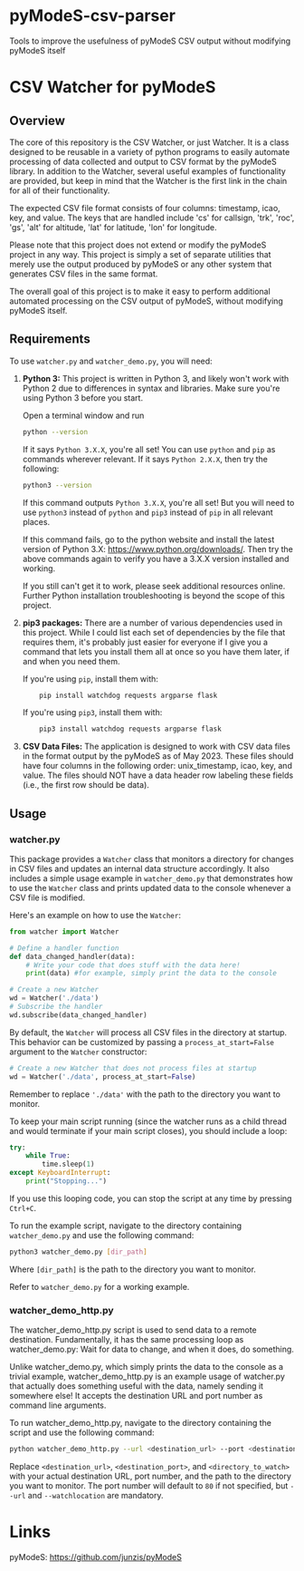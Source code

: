 # pyModeS-csv-parser
Tools to improve the usefulness of pyModeS CSV output without modifying pyModeS itself


# CSV Watcher for pyModeS

## Overview
The core of this repository is the CSV Watcher, or just Watcher. It is a class designed to be reusable in a variety of python programs to easily automate processing of data collected and output to CSV format by the pyModeS library. In addition to the Watcher, several useful examples of functionality are provided, but keep in mind that the Watcher is the first link in the chain for all of their functionality.

The expected CSV file format consists of four columns: timestamp, icao, key, and value. The keys that are handled include 'cs' for callsign, 'trk', 'roc', 'gs', 'alt' for altitude, 'lat' for latitude, 'lon' for longitude.

Please note that this project does not extend or modify the pyModeS project in any way. This project is simply a set of separate utilities that merely use the output produced by pyModeS or any other system that generates CSV files in the same format.

The overall goal of this project is to make it easy to perform additional automated processing on the CSV output of pyModeS, without modifying pyModeS itself.

## Requirements

To use `watcher.py` and `watcher_demo.py`, you will need:

1. **Python 3:** This project is written in Python 3, and likely won't work with Python 2 due to differences in syntax and libraries. Make sure you're using Python 3 before you start.

    Open a terminal window and run
    ```bash
    python --version
    ```
    If it says `Python 3.X.X`, you're all set! You can use `python` and `pip` as commands wherever relevant. 
    If it says `Python 2.X.X`, then try the following:
    ```bash
    python3 --version
    ```
    If this command outputs `Python 3.X.X`, you're all set! But you will need to use `python3` instead of `python` and `pip3` instead of `pip` in all relevant places. 

    If this command fails, go to the python website and install the latest version of Python 3.X: https://www.python.org/downloads/.
    Then try the above commands again to verify you have a 3.X.X version installed and working. 

    If you still can't get it to work, please seek additional resources online. Further Python installation troubleshooting is beyond the scope of this project.

2. **pip3 packages:** There are a number of various dependencies used in this project. While I could list each set of dependencies by the file that requires them, it's probably just easier for everyone if I give you a command that lets you install them all at once so you have them later, if and when you need them.

    If you're using `pip`, install them with:
    ```bash
        pip install watchdog requests argparse flask
    ```

    If you're using `pip3`, install them with:
    ```bash
        pip3 install watchdog requests argparse flask
    ```

3. **CSV Data Files:** The application is designed to work with CSV data files in the format output by the pyModeS as of May 2023. These files should have four columns in the following order: unix_timestamp, icao, key, and value. The files should NOT have a data header row labeling these fields (i.e., the first row should be data).

## Usage

### watcher.py
This package provides a `Watcher` class that monitors a directory for changes in CSV files and updates an internal data structure accordingly. It also includes a simple usage example in `watcher_demo.py` that demonstrates how to use the `Watcher` class and prints updated data to the console whenever a CSV file is modified.

Here's an example on how to use the `Watcher`:

```python
from watcher import Watcher

# Define a handler function
def data_changed_handler(data):
    # Write your code that does stuff with the data here!
    print(data) #for example, simply print the data to the console

# Create a new Watcher
wd = Watcher('./data')
# Subscribe the handler
wd.subscribe(data_changed_handler)
```

By default, the `Watcher` will process all CSV files in the directory at startup. This behavior can be customized by passing a `process_at_start=False` argument to the `Watcher` constructor:

```python
# Create a new Watcher that does not process files at startup
wd = Watcher('./data', process_at_start=False)
```

Remember to replace `'./data'` with the path to the directory you want to monitor.

To keep your main script running (since the watcher runs as a child thread and would terminate if your main script closes), you should include a loop:

```python
try:
    while True:
        time.sleep(1)
except KeyboardInterrupt:
    print("Stopping...")
```

If you use this looping code, you can stop the script at any time by pressing `Ctrl+C`.

To run the example script, navigate to the directory containing `watcher_demo.py` and use the following command:

```bash
python3 watcher_demo.py [dir_path]
```

Where `[dir_path]` is the path to the directory you want to monitor.

Refer to `watcher_demo.py` for a working example. 


### watcher_demo_http.py
The watcher_demo_http.py script is used to send data to a remote destination. Fundamentally, it has the same processing loop as watcher_demo.py: Wait for data to change, and when it does, do something.

Unlike watcher_demo.py, which simply prints the data to the console as a trivial example, watcher_demo_http.py is an example usage of watcher.py that actually does something useful with the data, namely sending it somewhere else! It accepts the destination URL and port number as command line arguments.

To run watcher_demo_http.py, navigate to the directory containing the script and use the following command:

```bash
python watcher_demo_http.py --url <destination_url> --port <destination_port> --watchlocation <directory_to_watch>
```

Replace `<destination_url>`, `<destination_port>`, and `<directory_to_watch>` with your actual destination URL, port number, and the path to the directory you want to monitor. The port number will default to `80` if not specified, but `--url` and `--watchlocation` are mandatory.

# Links
pyModeS: https://github.com/junzis/pyModeS


